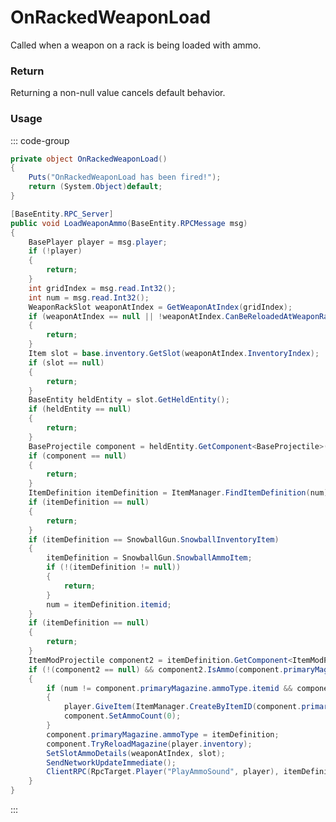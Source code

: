 <Badge type="danger" text="Carbon Compatible"/><Badge type="warning" text="Oxide Compatible"/>
# OnRackedWeaponLoad
Called when a weapon on a rack is being loaded with ammo.
### Return
Returning a non-null value cancels default behavior.

### Usage
::: code-group
```csharp [Example]
private object OnRackedWeaponLoad()
{
	Puts("OnRackedWeaponLoad has been fired!");
	return (System.Object)default;
}
```
```csharp [Source — Assembly-CSharp @ WeaponRack]
[BaseEntity.RPC_Server]
public void LoadWeaponAmmo(BaseEntity.RPCMessage msg)
{
	BasePlayer player = msg.player;
	if (!player)
	{
		return;
	}
	int gridIndex = msg.read.Int32();
	int num = msg.read.Int32();
	WeaponRackSlot weaponAtIndex = GetWeaponAtIndex(gridIndex);
	if (weaponAtIndex == null || !weaponAtIndex.CanBeReloadedAtWeaponRack())
	{
		return;
	}
	Item slot = base.inventory.GetSlot(weaponAtIndex.InventoryIndex);
	if (slot == null)
	{
		return;
	}
	BaseEntity heldEntity = slot.GetHeldEntity();
	if (heldEntity == null)
	{
		return;
	}
	BaseProjectile component = heldEntity.GetComponent<BaseProjectile>();
	if (component == null)
	{
		return;
	}
	ItemDefinition itemDefinition = ItemManager.FindItemDefinition(num);
	if (itemDefinition == null)
	{
		return;
	}
	if (itemDefinition == SnowballGun.SnowballInventoryItem)
	{
		itemDefinition = SnowballGun.SnowballAmmoItem;
		if (!(itemDefinition != null))
		{
			return;
		}
		num = itemDefinition.itemid;
	}
	if (itemDefinition == null)
	{
		return;
	}
	ItemModProjectile component2 = itemDefinition.GetComponent<ItemModProjectile>();
	if (!(component2 == null) && component2.IsAmmo(component.primaryMagazine.definition.ammoTypes))
	{
		if (num != component.primaryMagazine.ammoType.itemid && component.primaryMagazine.contents > 0)
		{
			player.GiveItem(ItemManager.CreateByItemID(component.primaryMagazine.ammoType.itemid, component.primaryMagazine.contents, 0uL));
			component.SetAmmoCount(0);
		}
		component.primaryMagazine.ammoType = itemDefinition;
		component.TryReloadMagazine(player.inventory);
		SetSlotAmmoDetails(weaponAtIndex, slot);
		SendNetworkUpdateImmediate();
		ClientRPC(RpcTarget.Player("PlayAmmoSound", player), itemDefinition.itemid, 0);
	}
}

```
:::

